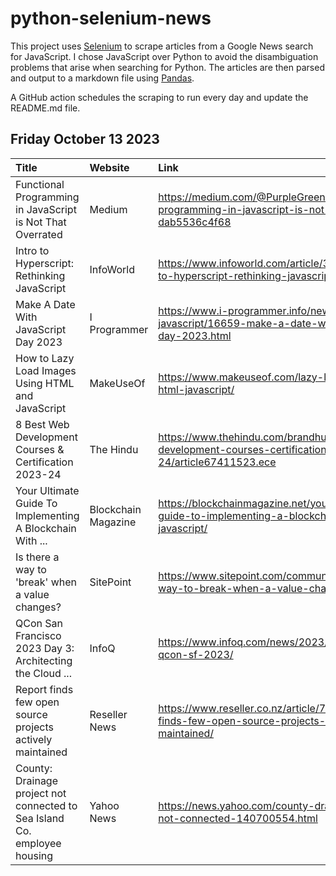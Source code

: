 # python-selenium-news

This project uses [Selenium](https://www.seleniumhq.org/) to scrape articles from a Google News search for JavaScript.
I chose JavaScript over Python to avoid the disambiguation problems that arise when searching for Python.
The articles are then parsed and output to a markdown file using [Pandas](https://pandas.pydata.org/).

A GitHub action schedules the scraping to run every day and update the README.md file.

## Friday October 13 2023


| Title                                                                     | Website             | Link                                                                                                         |
|:--------------------------------------------------------------------------|:--------------------|:-------------------------------------------------------------------------------------------------------------|
| Functional Programming in JavaScript is Not That Overrated                | Medium              | https://medium.com/@PurpleGreenLemon/functional-programming-in-javascript-is-not-that-overrated-dab5536c4f68 |
| Intro to Hyperscript: Rethinking JavaScript                               | InfoWorld           | https://www.infoworld.com/article/3708109/intro-to-hyperscript-rethinking-javascript.html                    |
| Make A Date With JavaScript Day 2023                                      | I Programmer        | https://www.i-programmer.info/news/167-javascript/16659-make-a-date-with-javascript-day-2023.html            |
| How to Lazy Load Images Using HTML and JavaScript                         | MakeUseOf           | https://www.makeuseof.com/lazy-load-images-html-javascript/                                                  |
| 8 Best Web Development Courses & Certification 2023-24                    | The Hindu           | https://www.thehindu.com/brandhub/8-best-web-development-courses-certification-2023-24/article67411523.ece   |
| Your Ultimate Guide To Implementing A Blockchain With ...                 | Blockchain Magazine | https://blockchainmagazine.net/your-ultimate-guide-to-implementing-a-blockchain-with-javascript/             |
| Is there a way to 'break' when a value changes?                           | SitePoint           | https://www.sitepoint.com/community/t/is-there-a-way-to-break-when-a-value-changes/428992                    |
| QCon San Francisco 2023 Day 3: Architecting the Cloud ...                 | InfoQ               | https://www.infoq.com/news/2023/10/day-three-qcon-sf-2023/                                                   |
| Report finds few open source projects actively maintained                 | Reseller News       | https://www.reseller.co.nz/article/709118/report-finds-few-open-source-projects-actively-maintained/         |
| County: Drainage project not connected to Sea Island Co. employee housing | Yahoo News          | https://news.yahoo.com/county-drainage-project-not-connected-140700554.html                                  |